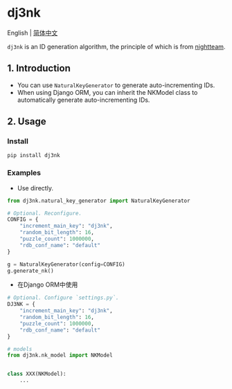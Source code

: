 # dj3nk

English | [简体中文](README_ZH.md)

`dj3nk` is an ID generation algorithm, the principle of which is from [nightteam](https://www.v2ex.com/t/686977).

## 1. Introduction

* You can use `NaturalKeyGenerator` to generate auto-incrementing IDs.
* When using Django ORM, you can inherit the NKModel class to automatically generate auto-incrementing IDs.

## 2. Usage

### Install

```shell
pip install dj3nk

```

### Examples

* Use directly.

```python
from dj3nk.natural_key_generator import NaturalKeyGenerator

# Optional. Reconfigure.
CONFIG = {
    "increment_main_key": "dj3nk",
    "random_bit_length": 16,
    "puzzle_count": 1000000,
    "rdb_conf_name": "default"
}

g = NaturalKeyGenerator(config=CONFIG)
g.generate_nk()

```

* 在Django ORM中使用

```python
# Optional. Configure `settings.py`.
DJ3NK = {
    "increment_main_key": "dj3nk",
    "random_bit_length": 16,
    "puzzle_count": 1000000,
    "rdb_conf_name": "default"
}

# models
from dj3nk.nk_model import NKModel


class XXX(NKModel):
    ...

```
